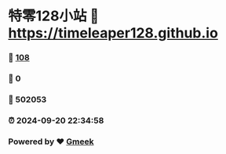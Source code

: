 # 特零128小站 :link: https://timeleaper128.github.io 
### :page_facing_up: [108](https://timeleaper128.github.io/tag.html) 
### :speech_balloon: 0 
### :hibiscus: 502053 
### :alarm_clock: 2024-09-20 22:34:58 
### Powered by :heart: [Gmeek](https://github.com/Meekdai/Gmeek)
